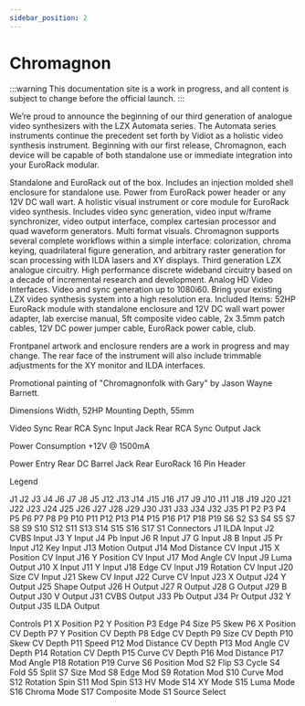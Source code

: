 ```yaml
---
sidebar_position: 2
---
```


# Chromagnon

:::warning
This documentation site is a work in progress, and all content is subject to change before the official launch.
:::

We’re proud to announce the beginning of our third generation of analogue video synthesizers with the LZX Automata series. The Automata series instruments continue the precedent set forth by Vidiot as a holistic video synthesis instrument. Beginning with our first release, Chromagnon, each device will be capable of both standalone use or immediate integration into your EuroRack modular.

Standalone and EuroRack out of the box. Includes an injection molded shell enclosure for standalone use. Power from EuroRack power header or any 12V DC wall wart.
A holistic visual instrument or core module for EuroRack video synthesis. Includes video sync generation, video input w/frame synchronizer, video output interface, complex cartesian processor and quad waveform generators.
Multi format visuals. Chromagnon supports several complete workflows within a simple interface: colorization, chroma keying, quadrilateral figure generation, and arbitrary raster generation for scan processing with ILDA lasers and XY displays.
Third generation LZX analogue circuitry. High performance discrete wideband circuitry based on a decade of incremental research and development.
Analog HD Video Interfaces. Video and sync generation up to 1080i60. Bring your existing LZX video synthesis system into a high resolution era.
Included Items: 52HP EuroRack module with standalone enclosure and 12V DC wall wart power adapter, lab exercise manual, 5ft composite video cable, 2x 3.5mm patch cables, 12V DC power jumper cable, EuroRack power cable, club.

Frontpanel artwork and enclosure renders are a work in progress and may change. The rear face of the instrument will also include trimmable adjustments for the XY monitor and ILDA interfaces.

Promotional painting of "Chromagnonfolk with Gary" by Jason Wayne Barnett.


Dimensions
Width, 52HP
Mounting Depth, 55mm

Video Sync
Rear RCA Sync Input Jack
Rear RCA Sync Output Jack

Power Consumption
+12V @ 1500mA

Power Entry
Rear DC Barrel Jack
Rear EuroRack 16 Pin Header

Legend

J1
J2
J3
J4
J6
J7
J8
J5
J12
J13
J14
J15
J16
J17
J9
J10
J11
J18
J19
J20
J21
J22
J23
J24
J25
J26
J27
J28
J29
J30
J31
J33
J34
J32
J35
P1
P2
P3
P4
P5
P6
P7
P8
P9
P10
P11
P12
P13
P14
P15
P16
P17
P18
P19
S6
S2
S3
S4
S5
S7
S8
S9
S10
S12
S11
S13
S14
S15
S16
S17
S1
Connectors
J1
ILDA Input
J2
CVBS Input
J3
Y Input
J4
Pb Input
J6
R Input
J7
G Input
J8
B Input
J5
Pr Input
J12
Key Input
J13
Motion Output
J14
Mod Distance CV Input
J15
X Position CV Input
J16
Y Position CV Input
J17
Mod Angle CV Input
J9
Luma Output
J10
X Input
J11
Y Input
J18
Edge CV Input
J19
Rotation CV Input
J20
Size CV Input
J21
Skew CV Input
J22
Curve CV Input
J23
X Output
J24
Y Output
J25
Shape Output
J26
H Output
J27
R Output
J28
G Output
J29
B Output
J30
V Output
J31
CVBS Output
J33
Pb Output
J34
Pr Output
J32
Y Output
J35
ILDA Output

Controls
P1
X Position
P2
Y Position
P3
Edge
P4
Size
P5
Skew
P6
X Position CV Depth
P7
Y Position CV Depth
P8
Edge CV Depth
P9
Size CV Depth
P10
Skew CV Depth
P11
Speed
P12
Mod Distance CV Depth
P13
Mod Angle CV Depth
P14
Rotation CV Depth
P15
Curve CV Depth
P16
Mod Distance
P17
Mod Angle
P18
Rotation
P19
Curve
S6
Position Mod
S2
Flip
S3
Cycle
S4
Fold
S5
Split
S7
Size Mod
S8
Edge Mod
S9
Rotation Mod
S10
Curve Mod
S12
Rotation Spin
S11
Mod Spin
S13
HV Mode
S14
XY Mode
S15
Luma Mode
S16
Chroma Mode
S17
Composite Mode
S1
Source Select
